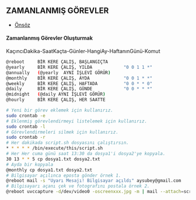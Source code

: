 ## ZAMANLANMIŞ GÖREVLER

- [Önsöz](https://github.com/cicekhasan/DersNotlarim)


#### Zamanlanmış Görevler Oluşturmak

KaçıncıDakika-SaatKaçta-Günler-HangiAy-HaftanınGünü-Komut

```bash
@reboot     BİR KERE ÇALIŞ, BAŞLANGIÇTA
@yearly     BİR KERE ÇALIŞ, YILDA            "0 0 1 1 *"
@annually   (@yearly  AYNI İŞLEVİ GÖRÜR)
@monthly    BİR KERE ÇALIŞ, AYDA             "0 0 1 * *"
@weekly     BİR KERE ÇALIŞ, HAFTADA          "0 0 * * 0"
@daily      BİR KERE ÇALIŞ, GÜNDE            "0 0 * * *"
@midnight   (@daily AYNI İŞLEVİ GÖRÜR)
@hourly     BİR KERE ÇALIŞ, HER SAATTE 
```

```bash
# Yeni bir görev eklemek için kullanırız.
sudo crontab -e
# Eklenmiş görevlendirmeyi listelemek için kullanırız.
sudo crontab -l
# Görevlendirmeleri silmek için kullanırız.
sudo crontab -r
# Her dakikada script.sh dosyasını çalıştırsın.
* * * * * /bin/execute/this/script.sh
# Her Her cuma günü saat 13:30 da dosya1'i dosya2'ye kopyala.
30 13 * * 5 cp dosya1.txt dosya2.txt
# Ayda bir kopyala
@monthly cp dosya1.txt dosya2.txt
# Bilgisayar açılınca eposta gönder örnek 1.
@reboot mail -s "Uyarı Mesajı! Bilgisayar açıldı" aysubey@gmail.com
# Bilgisayarı açanı çek ve fotografını postala örnek 2. 
@reboot uvccapture -d/dev/video0 -oscreenxxx.jpg -m | mail --attach=screenxxx.jpg -s "İzinsiz bilgisayarın açıldı." aysubey@gmail.com
```
